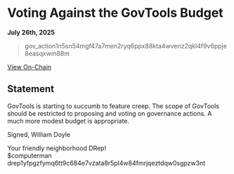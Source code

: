 # Voting Against the GovTools Budget

**July 26th, 2025**

> gov_action1n5sn54mgf47a7men2ryq6ppx88kta4wvenz2qkl4f9v6ppje8easqxwm88m

[View On-Chain]()


## Statement

GovTools is starting to succumb to feature creep. The scope of GovTools should be restricted to proposing and voting on governance actions. A much more modest budget is appropriate. 

Signed,
William Doyle

Your friendly neighborhood DRep! <br>
$computerman <br>
drep1yfpgzfymq6tt9c684e7vzata8r5pl4w84fmrjqeztdqw0sgpzw3nt